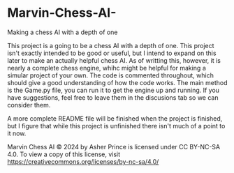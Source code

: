 # Marvin-Chess-AI-
Making a chess AI with a depth of one

This project is a going to be a chess AI with a depth of one.
This project isn't exactly intended to be good or useful, but I intend to expand on this later to make an actually helpful chess AI. As of writting this, however, it is nearly a complete chess engine, whihc might be helpful for making a 
simular project of your own.
The code is commented throughout, which should give a good understanding of how the code works. The main method is the Game.py file, you can run it to get the engine up and running.
If you have suggestions, feel free to leave them in the discusions tab so we can consider them.

A more complete README file will be finished when the project is finished, but I figure that while this project is unfinished there isn't much of a point to it now.

Marvin Chess AI © 2024 by Asher Prince is licensed under CC BY-NC-SA 4.0. To view a copy of this license, visit https://creativecommons.org/licenses/by-nc-sa/4.0/
